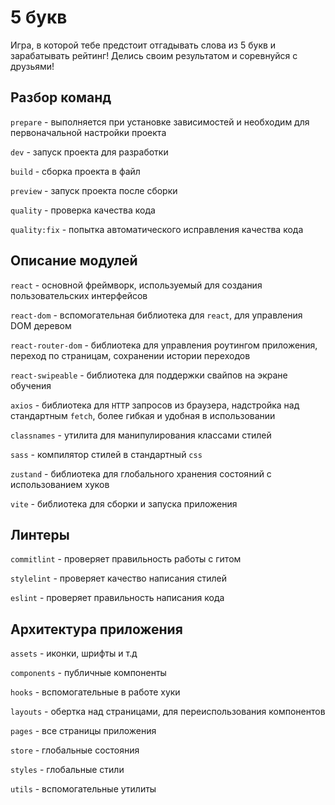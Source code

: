 # 5 букв

Игра, в которой тебе предстоит отгадывать слова из 5 букв и зарабатывать рейтинг! Делись своим результатом и соревнуйся с друзьями!

## Разбор команд

`prepare` - выполняется при установке зависимостей и необходим для первоначальной настройки проекта

`dev` - запуск проекта для разработки

`build` - сборка проекта в файл

`preview` - запуск проекта после сборки

`quality` - проверка качества кода

`quality:fix` - попытка автоматического исправления качества кода

## Описание модулей

`react` - основной фреймворк, используемый для создания пользовательских интерфейсов

`react-dom` - вспомогательная библиотека для `react`, для управления DOM деревом

`react-router-dom` - библиотека для управления роутингом приложения, переход по страницам, сохранении истории переходов

`react-swipeable` - библиотека для поддержки свайпов на экране обучения

`axios` - библиотека для `HTTP` запросов из браузера, надстройка над стандартным `fetch`, более гибкая и удобная в использовании

`classnames` - утилита для манипулирования классами стилей

`sass` - компилятор стилей в стандартный `css`

`zustand` - библиотека для глобального хранения состояний с использованием хуков

`vite` - библиотека для сборки и запуска приложения

## Линтеры

`commitlint` - проверяет правильность работы с гитом

`stylelint` - проверяет качество написания стилей

`eslint` - проверяет правильность написания кода

## Архитектура приложения

`assets` - иконки, шрифты и т.д

`components` - публичные компоненты

`hooks` - вспомогательные в работе хуки

`layouts` - обертка над страницами, для переиспользования компонентов

`pages` - все страницы приложения

`store` - глобальные состояния

`styles` - глобальные стили

`utils` - вспомогательные утилиты

